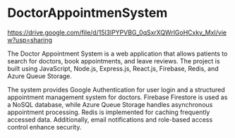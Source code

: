 # DoctorAppointmenSystem

https://drive.google.com/file/d/15l3lPYPVBG_0qSxrXQWrlGoHCxkv_MxI/view?usp=sharing

The Doctor Appointment System is a web application that allows patients to search for doctors, book appointments, and leave reviews. The project is built using JavaScript, Node.js, Express.js, React.js, Firebase, Redis, and Azure Queue Storage.

The system provides Google Authentication for user login and a structured appointment management system for doctors. Firebase Firestore is used as a NoSQL database, while Azure Queue Storage handles asynchronous appointment processing. Redis is implemented for caching frequently accessed data. Additionally, email notifications and role-based access control enhance security.
